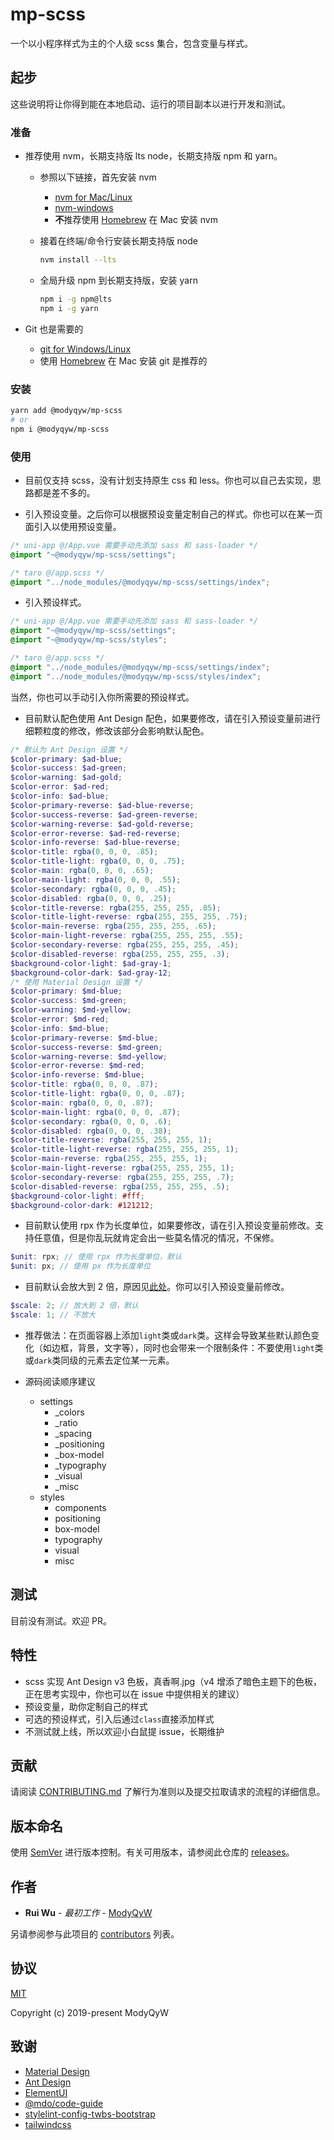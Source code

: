 # mp-scss

一个以小程序样式为主的个人级 scss 集合，包含变量与样式。

## 起步

这些说明将让你得到能在本地启动、运行的项目副本以进行开发和测试。

### 准备

- 推荐使用 nvm，长期支持版 lts node，长期支持版 npm 和 yarn。
  - 参照以下链接，首先安装 nvm
    - [nvm for Mac/Linux](https://github.com/nvm-sh/nvm)
    - [nvm-windows](https://github.com/coreybutler/nvm-windows)
    - **不**推荐使用 [Homebrew](https://brew.sh/) 在 Mac 安装 nvm
  - 接着在终端/命令行安装长期支持版 node

    ```sh
    nvm install --lts
    ```

  - 全局升级 npm 到长期支持版，安装 yarn

    ```sh
    npm i -g npm@lts
    npm i -g yarn
    ```

- Git 也是需要的
  - [git for Windows/Linux](https://git-scm.com/downloads)
  - 使用 [Homebrew](https://brew.sh/) 在 Mac 安装 git 是推荐的

### 安装

```sh
yarn add @modyqyw/mp-scss
# or
npm i @modyqyw/mp-scss
```

### 使用

- 目前仅支持 scss，没有计划支持原生 css 和 less。你也可以自己去实现，思路都是差不多的。

- 引入预设变量。之后你可以根据预设变量定制自己的样式。你也可以在某一页面引入以使用预设变量。

```scss
/* uni-app @/App.vue 需要手动先添加 sass 和 sass-loader */
@import "~@modyqyw/mp-scss/settings";
```

```scss
/* taro @/app.scss */
@import "../node_modules/@modyqyw/mp-scss/settings/index";
```

- 引入预设样式。

```scss
/* uni-app @/App.vue 需要手动先添加 sass 和 sass-loader */
@import "~@modyqyw/mp-scss/settings";
@import "~@modyqyw/mp-scss/styles";
```

```scss
/* taro @/app.scss */
@import "../node_modules/@modyqyw/mp-scss/settings/index";
@import "../node_modules/@modyqyw/mp-scss/styles/index";
```

当然，你也可以手动引入你所需要的预设样式。

- 目前默认配色使用 Ant Design 配色，如果要修改，请在引入预设变量前进行细颗粒度的修改，修改该部分会影响默认配色。

```scss
/* 默认为 Ant Design 设置 */
$color-primary: $ad-blue;
$color-success: $ad-green;
$color-warning: $ad-gold;
$color-error: $ad-red;
$color-info: $ad-blue;
$color-primary-reverse: $ad-blue-reverse;
$color-success-reverse: $ad-green-reverse;
$color-warning-reverse: $ad-gold-reverse;
$color-error-reverse: $ad-red-reverse;
$color-info-reverse: $ad-blue-reverse;
$color-title: rgba(0, 0, 0, .85);
$color-title-light: rgba(0, 0, 0, .75);
$color-main: rgba(0, 0, 0, .65);
$color-main-light: rgba(0, 0, 0, .55);
$color-secondary: rgba(0, 0, 0, .45);
$color-disabled: rgba(0, 0, 0, .25);
$color-title-reverse: rgba(255, 255, 255, .85);
$color-title-light-reverse: rgba(255, 255, 255, .75);
$color-main-reverse: rgba(255, 255, 255, .65);
$color-main-light-reverse: rgba(255, 255, 255, .55);
$color-secondary-reverse: rgba(255, 255, 255, .45);
$color-disabled-reverse: rgba(255, 255, 255, .3);
$background-color-light: $ad-gray-1;
$background-color-dark: $ad-gray-12;
/* 使用 Material Design 设置 */
$color-primary: $md-blue;
$color-success: $md-green;
$color-warning: $md-yellow;
$color-error: $md-red;
$color-info: $md-blue;
$color-primary-reverse: $md-blue;
$color-success-reverse: $md-green;
$color-warning-reverse: $md-yellow;
$color-error-reverse: $md-red;
$color-info-reverse: $md-blue;
$color-title: rgba(0, 0, 0, .87);
$color-title-light: rgba(0, 0, 0, .87);
$color-main: rgba(0, 0, 0, .87);
$color-main-light: rgba(0, 0, 0, .87);
$color-secondary: rgba(0, 0, 0, .6);
$color-disabled: rgba(0, 0, 0, .38);
$color-title-reverse: rgba(255, 255, 255, 1);
$color-title-light-reverse: rgba(255, 255, 255, 1);
$color-main-reverse: rgba(255, 255, 255, 1);
$color-main-light-reverse: rgba(255, 255, 255, 1);
$color-secondary-reverse: rgba(255, 255, 255, .7);
$color-disabled-reverse: rgba(255, 255, 255, .5);
$background-color-light: #fff;
$background-color-dark: #121212;
```

- 目前默认使用 rpx 作为长度单位，如果要修改，请在引入预设变量前修改。支持任意值，但是你乱玩就肯定会出一些莫名情况的情况，不保修。

```scss
$unit: rpx; // 使用 rpx 作为长度单位，默认
$unit: px; // 使用 px 作为长度单位
```

- 目前默认会放大到 2 倍，原因见[此处](https://developers.weixin.qq.com/miniprogram/dev/framework/view/wxss.html)。你可以引入预设变量前修改。

```scss
$scale: 2; // 放大到 2 倍，默认
$scale: 1; // 不放大
```

- 推荐做法：在页面容器上添加`light`类或`dark`类。这样会导致某些默认颜色变化（如边框，背景，文字等），同时也会带来一个限制条件：不要使用`light`类或`dark`类同级的元素去定位某一元素。

- 源码阅读顺序建议
  - settings
    - _colors
    - _ratio
    - _spacing
    - _positioning
    - _box-model
    - _typography
    - _visual
    - _misc
  - styles
    - components
    - positioning
    - box-model
    - typography
    - visual
    - misc

## 测试

目前没有测试。欢迎 PR。

## 特性

- scss 实现 Ant Design v3 色板，真香啊.jpg（v4 增添了暗色主题下的色板，正在思考实现中，你也可以在 issue 中提供相关的建议）
- 预设变量，助你定制自己的样式
- 可选的预设样式，引入后通过`class`直接添加样式
- 不测试就上线，所以欢迎小白鼠提 issue，长期维护

## 贡献

请阅读 [CONTRIBUTING.md](./CONTRIBUTING.md) 了解行为准则以及提交拉取请求的流程的详细信息。

## 版本命名

使用 [SemVer](http://semver.org/) 进行版本控制。有关可用版本，请参阅此仓库的 [releases](https://github.com/ModyQyW/css-styles/releases)。

## 作者

- **Rui Wu** - *最初工作* - [ModyQyW](https://github.com/ModyQyW)

另请参阅参与此项目的 [contributors](https://github.com/ModyQyW/css-styles/contributors) 列表。

## 协议

[MIT](./LICENSE)

Copyright (c) 2019-present ModyQyW

## 致谢

- [Material Design](https://material.io/)
- [Ant Design](https://ant.design/)
- [ElementUI](https://element.eleme.io/)
- [@mdo/code-guide](https://github.com/mdo/code-guide)
- [stylelint-config-twbs-bootstrap](https://github.com/twbs/stylelint-config-twbs-bootstrap)
- [tailwindcss](https://tailwindcss.com/)
